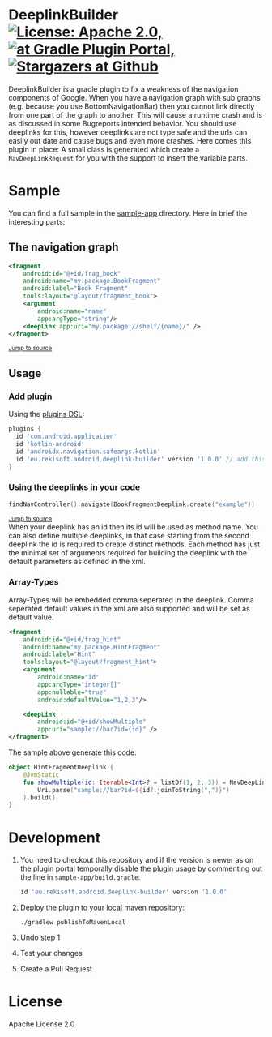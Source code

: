 # DeeplinkBuilder [![License: Apache 2.0,][license-img]][license-url] [![at Gradle Plugin Portal,][gradle-img]][gradle-url] [![Stargazers at Github][star-img]][star-url]

DeeplinkBuilder is a gradle plugin to fix a weakness of the navigation components of Google. When
you have a navigation graph with sub graphs (e.g. because you use BottomNavigationBar) then you
cannot link directly from one part of the graph to another. This will cause a runtime crash and is
as discussed in some Bugreports intended behavior. You should use deeplinks for this, however
deeplinks are not type safe and the urls can easily out date and cause bugs and even more crashes.
Here comes this plugin in place: A small class is generated which create a `NavDeepLinkRequest` for
you with the support to insert the variable parts.

# Sample

You can find a full sample in the [sample-app](./sample-app) directory. Here in brief the
interesting parts:

## The navigation graph
```xml
<fragment
    android:id="@+id/frag_book"
    android:name="my.package.BookFragment"
    android:label="Book Fragment"
    tools:layout="@layout/fragment_book">
    <argument
        android:name="name"
        app:argType="string"/>
    <deepLink app:uri="my.package://shelf/{name}/" />
</fragment>
```
<sup>[Jump to source](./sample-app/src/main/res/navigation/sample.xml#L53-L62)</sup>

## Usage

### Add plugin
Using the [plugins DSL](https://docs.gradle.org/current/userguide/plugins.html#sec:plugins_block):

```groovy
plugins {
  id 'com.android.application'
  id 'kotlin-android'
  id 'androidx.navigation.safeargs.kotlin'
  id 'eu.rekisoft.android.deeplink-builder' version '1.0.0' // add this line
}
```

### Using the deeplinks in your code

```kotlin
findNavController().navigate(BookFragmentDeeplink.create("example"))
```
<sup>[Jump to source](./sample-app/src/main/java/eu/rekisoft/android/deeplink/HomeFragment.kt#L22)</sup>  
When your deeplink has an id then its id will be used as method name. You can also define multiple
deeplinks, in that case starting from the second deeplink the id is required to create distinct
methods. Each method has just the minimal set of arguments required for building the deeplink with
the default parameters as defined in the xml.

### Array-Types
Array-Types will be embedded comma seperated in the deeplink. Comma seperated default values in the
xml are also supported and will be set as default value.

```xml
<fragment
    android:id="@+id/frag_hint"
    android:name="my.package.HintFragment"
    android:label="Hint"
    tools:layout="@layout/fragment_hint">
    <argument
        android:name="id"
        app:argType="integer[]"
        app:nullable="true"
        android:defaultValue="1,2,3"/>

    <deepLink
        android:id="@+id/showMultiple"
        app:uri="sample://bar?id={id}" />
</fragment>
```

The sample above generate this code:
```kotlin
object HintFragmentDeeplink {
    @JvmStatic
    fun showMultiple(id: Iterable<Int>? = listOf(1, 2, 3)) = NavDeepLinkRequest.Builder.fromUri(
        Uri.parse("sample://bar?id=${id?.joinToString(",")}")
    ).build()
}
```

# Development

1. You need to checkout this repository and if the version is newer as on the plugin portal temporally
   disable the plugin usage by commenting out the line in `sample-app/build.gradle`:

    ```groovy
    id 'eu.rekisoft.android.deeplink-builder' version '1.0.0'
    ```

2. Deploy the plugin to your local maven repository:

    ```shell
    ./gradlew publishToMavenLocal
    ```
    
3. Undo step 1
4. Test your changes
5. Create a Pull Request

# License

Apache License 2.0

[license-img]: https://img.shields.io/github/license/rekire/DeeplinkBuilder
[license-url]: ./LICENSE
[gradle-img]: https://img.shields.io/gradle-plugin-portal/v/eu.rekisoft.android.deeplink-builder
[gradle-url]: https://plugins.gradle.org/plugin/eu.rekisoft.android.deeplink-builder
[star-img]: https://img.shields.io/github/stars/rekire/DeeplinkBuilder.svg?style=social&label=Star&maxAge=3600
[star-url]: https://github.com/rekire/DeeplinkBuilder/stargazers
